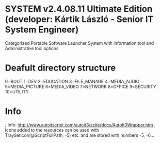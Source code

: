 # SYSTEM v2.4.08.11 Ultimate Edition   (developer: Kártik László - Senior IT System Engineer)
Categorized Portable Software Launcher System with Information tool and Administrative tool options

# Deafult directory structure
0=BOOT
1=DEV
2=EDUCATION
3=FILE_MANAGE
4=MEDIA_AUDIO
5=MEDIA_PICTURE
6=MEDIA_VIDEO
7=NETWORK
8=OFFICE
9=SECURITY
10=UTILITY

# Info
; Info: http://www.autoitscript.com/autoit3/scite/docs/AutoIt3Wrapper.htm
; Icons added to the resources can be used with TraySetIcon(@ScriptFullPath, -5) etc. and are stored with numbers -5, -6...
